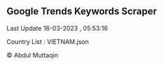 

## Google Trends Keywords Scraper 
 
Last Update 18-03-2023 , 05:53:16

Country List :
VIETNAM.json



© Abdul Muttaqin 
